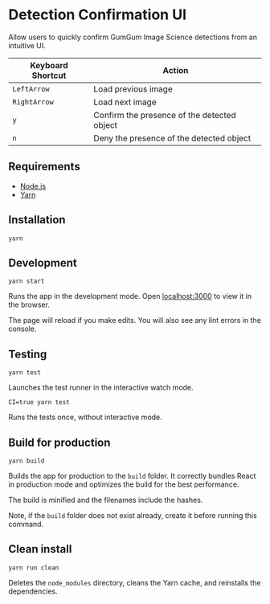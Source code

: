 # Detection Confirmation UI

Allow users to quickly confirm GumGum Image Science detections from an intuitive UI.

Keyboard Shortcut | Action
--- | ---
`LeftArrow` | Load previous image
`RightArrow` | Load next image
`y` | Confirm the presence of the detected object
`n` | Deny the presence of the detected object

## Requirements

* [Node.js](https://nodejs.org/en/)
* [Yarn](https://yarnpkg.com/en/)

## Installation

```
yarn
```

## Development

```
yarn start
```

Runs the app in the development mode. Open [localhost:3000](http://localhost:3000) to view it in the browser.

The page will reload if you make edits. You will also see any lint errors in the console.

## Testing

```
yarn test
```

Launches the test runner in the interactive watch mode.

```
CI=true yarn test
```

Runs the tests once, without interactive mode.

## Build for production

```
yarn build
```

Builds the app for production to the `build` folder. It correctly bundles React in production mode and optimizes the build for the best performance.

The build is minified and the filenames include the hashes.

Note, if the `build` folder does not exist already, create it before running this command.

## Clean install

```
yarn run clean
```

Deletes the `node_modules` directory, cleans the Yarn cache, and reinstalls the dependencies.
